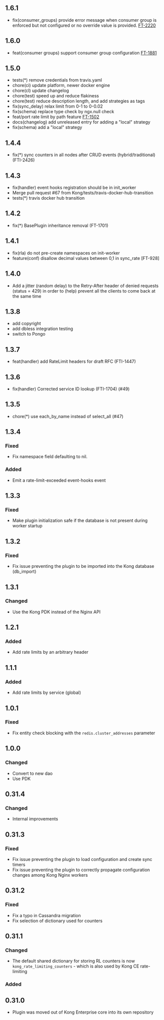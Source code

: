## 1.6.1

- fix(consumer_groups) provide error message when consumer group is enforced but
  not configured or no override value is provided. [FT-2220](https://konghq.atlassian.net/browse/FT-2220)

## 1.6.0

- feat(consumer groups) support consumer group configuration [FT-1881](https://konghq.atlassian.net/browse/FT-1881)

## 1.5.0

- tests(*) remove credentials from travis.yaml
- chore(ci) update platform, newer docker engine
- chore(cl) update changelog
- chore(test) speed up and reduce flakiness
- chore(test) reduce description length, and add strategies as tags
- fix(sync_delay) relax limit from 0-1 to 0-0.02
- fix(schema) replace type check by ngx.null check
- feat/port rate limit by path feature [FT-1502](https://konghq.atlassian.net/browse/FT-1502)
- docs(changelog) add unreleased entry for adding a "local" strategy
- fix(schema) add a "local" strategy

## 1.4.4

- fix(*) sync counters in all nodes after CRUD events (hybrid/traditional) (FTI-2426)

## 1.4.3

- fix(handler) event hooks registration should be in init_worker
- Merge pull request #67 from Kong/tests/travis-docker-hub-transition
- tests(*) travis docker hub transition

## 1.4.2

- fix(*) BasePlugin inheritance removal (FT-1701)

## 1.4.1

- fix(rla) do not pre-create namespaces on init-worker
- feature(conf) disallow decimal values between 0,1 in sync_rate [FT-928]

## 1.4.0

- Add a jitter (random delay) to the Retry-After header of denied requests (status = 429) in order to (help) prevent all the clients to come back at the same time

## 1.3.8

- add copyright
- add dbless integration testing
- switch to Pongo

## 1.3.7

- feat(handler) add RateLimit headers for draft RFC (FTI-1447)

## 1.3.6

- fix(handler) Corrected service ID lookup (FTI-1704) (#49)

## 1.3.5

- chore(*) use each_by_name instead of select_all (#47)

## 1.3.4

### Fixed

- Fix namespace field defaulting to nil.

### Added

- Emit a rate-limit-exceeded event-hooks event

## 1.3.3

### Fixed
- Make plugin initialization safe if the database is not present during worker startup

## 1.3.2

### Fixed

- Fix issue preventing the plugin to be imported into the Kong database (db_import)

## 1.3.1

### Changed

- Use the Kong PDK instead of the Nginx API

## 1.2.1

### Added

- Add rate limits by an arbitrary header

## 1.1.1

### Added

- Add rate limits by service (global)

## 1.0.1

### Fixed

- Fix entity check blocking with the `redis.cluster_addresses` parameter

## 1.0.0

### Changed

- Convert to new dao
- Use PDK

## 0.31.4

### Changed

- Internal improvements

## 0.31.3

### Fixed

- Fix issue preventing the plugin to load configuration and create sync timers
- Fix issue preventing the plugin to correctly propagate configuration changes
  among Kong Nginx workers

## 0.31.2

### Fixed

- Fix a typo in Cassandra migration
- Fix selection of dictionary used for counters

## 0.31.1

### Changed

- The default shared dictionary for storing RL counters is now
  `kong_rate_limiting_counters` - which is also used by Kong CE rate-limiting

### Added

## 0.31.0

- Plugin was moved out of Kong Enterprise core into its own repository
